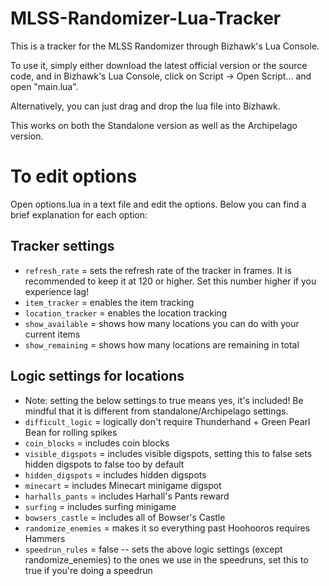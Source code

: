 # MLSS-Randomizer-Lua-Tracker
This is a tracker for the MLSS Randomizer through Bizhawk's Lua Console.

To use it, simply either download the latest official version or the source code, and in Bizhawk's Lua Console, click on Script -> Open Script... and open "main.lua".

Alternatively, you can just drag and drop the lua file into Bizhawk.

This works on both the Standalone version as well as the Archipelago version.

# To edit options
Open options.lua in a text file and edit the options. Below you can find a brief explanation for each option:

## Tracker settings
- `refresh_rate` = sets the refresh rate of the tracker in frames. It is recommended to keep it at 120 or higher. Set this number higher if you experience lag!
- `item_tracker` = enables the item tracking
- `location_tracker` = enables the location tracking
- `show_available` = shows how many locations you can do with your current items
- `show_remaining` = shows how many locations are remaining in total

## Logic settings for locations
- Note: setting the below settings to true means yes, it's included! Be mindful that it is different from standalone/Archipelago settings.
- `difficult_logic` = logically don't require Thunderhand + Green Pearl Bean for rolling spikes
- `coin_blocks` = includes coin blocks
- `visible_digspots` = includes visible digspots, setting this to false sets hidden digspots to false too by default
- `hidden_digspots` = includes hidden digspots
- `minecart` = includes Minecart minigame digspot
- `harhalls_pants` = includes Harhall's Pants reward
- `surfing` = includes surfing minigame
- `bowsers_castle` = includes all of Bowser's Castle
- `randomize_enemies` = makes it so everything past Hoohooros requires Hammers
- `speedrun_rules` = false -- sets the above logic settings (except randomize_enemies) to the ones we use in the speedruns, set this to true if you're doing a speedrun
